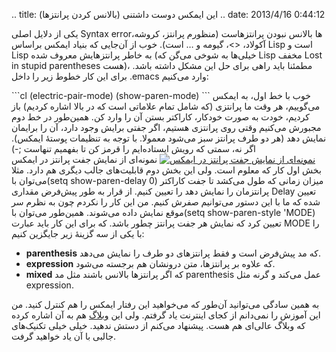 .. title: این ایمکس دوست داشتنی (بالانس کردن پرانتز‌ها) .. date:
2013/4/16 0:44:12

یکی از دلایل اصلی Syntax error‌ها بالانس نبودن پرانتز‌هاست (منظورم
پرانتز‌، کروشه‌، آکولاد‌، \<\>‌، گیومه و … است). خوب از آن‌جایی که بنیاد
ایمکس براساس Lisp است و Lisp به خاطر پرانتز‌هایش معروف شده (خیلی‌ها به
شوخی می‌گن که Lisp مخفف Lost in stupid parentheses هست)‌، مطمئنا باید
راهی برای حل این مشکل داشته باشد. برای این کار خطوط زیر را داخل ‎.emacs
وارد می‌کنیم:

\`\`\`cl (electric-pair-mode) (show-paren-mode) \`\`\` خوب با خط اول‌،
به ایمکس می‌گوییم‌، هر وقت ما پرانتزی (که شامل تمام علاماتی است که در
بالا اشاره کردیم) باز کردیم‌، خودت به صورت خودکار‌، کاراکتر بستن آن را
وارد کن. همین‌طور در خط دوم مجبورش می‌کنیم وقتی روی پرانتزی هستیم‌، اگر
جفتی برایش وجود دارد‌، آن را برایمان نمایش دهد (هر دو طرف پرانتز سبز
می‌شود معمولا‌. با توجه به تنظیمات پوستهٔ ایمکس)‌. اگر نه‌، سمتی که رویش
ایستاده‌ایم را قرمز کن تا بفهمیم تنهاست ;-) [![نمونه‌ای از نمایش جفت
پرانتز در
ایمکس](https://dl.dropboxusercontent.com/u/25017694/Blog-photos/emacsparenmatch.png)](https://dl.dropboxusercontent.com/u/25017694/Blog-photos/emacsparenmatch.png)
نمونه‌ای از نمایش جفت پرانتز در ایمکس بخش اول کار که معلوم است. ولی این
بخش دوم قابلیت‌های جالب دیگری هم دارد. مثلا می‌توان با(setq
show-paren-delay 0) میزان زمانی که طول می‌کشد تا جفت کاراکتر پرانتزمان
را نمایش دهد را تعیین کنیم. از قرار به طور پیش‌فرض مقداری Delay تعیین
شده که ما با این دستور می‌توانیم صفرش کنیم. من این کار را نکردم چون به
نظرم سر موقع نمایش داده می‌شوند. همین‌طور می‌توان با(setq
show-paren-style 'MODE) تعیین کرد که نمایش هر جفت پرانتز چطور باشد. که
برای این کار باید عبارت MODE را با یکی از سه گزینهٔ زیر جایگزین کنیم:

-   **parenthesis** که مد پیش‌فرض است و فقط پرانتز‌های دو طرف را نمایش
    می‌دهد.
-   **expression** که علاوه بر پرانتز‌ها‌، متن درونشان هم برجسته می‌شود.
-   **mixed** که اگر پرانتز‌ها بالانس باشند مثل مد parenthesis عمل
    می‌کند و گرنه مثل expression.

به همین سادگی می‌توانید آن‌طور که می‌خواهید این رفتار ایمکس را هم کنترل
کنید. من این آموزش را نمی‌دانم از کجای اینترنت یاد گرفتم. ولی این
[وبلاگ](http://emacs-fu.blogspot.de/2009/01/balancing-your-parentheses.html "Emacsfu")
هم به آن اشاره کرده که وبلاگ عالی‌ای هم هست. پیشنهاد می‌کنم از دستش
ندهید. خیلی خیلی تکنیک‌های جالبی با آن یاد خواهید گرفت.
